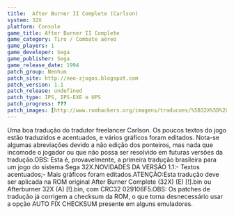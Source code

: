 ```yaml
---
title:  After Burner II Complete (Carlson)
system: 32X
platform: Console
game_title: After Burner II Complete
game_category: Tiro / Combate aéreo
game_players: 1
game_developer: Sega
game_publisher: Sega
game_release_date: 1994
patch_group: Nenhum
patch_site: http://neo-zjogos.blogspot.com
patch_version: 1.1
patch_release: undefined
patch_type: IPS, IPS-EXE e UPS
patch_progress: ???
patch_images: [http://www.romhackers.org/imagens/traducoes/%5B32X%5D%20After%20Burner%20II%20Complete%20-%20Carlson%20-%201.png,http://www.romhackers.org/imagens/traducoes/%5B32X%5D%20After%20Burner%20II%20Complete%20-%20Carlson%20-%202.png,http://www.romhackers.org/imagens/traducoes/%5B32X%5D%20After%20Burner%20II%20Complete%20-%20Carlson%20-%203.png]
---
```

Uma boa tradução do tradutor freelancer Carlson. Os poucos textos do jogo estão traduzidos e acentuados, e vários gráficos foram editados. Nota-se algumas abreviações devido a não edição dos ponteiros, mas nada que incomode o jogador ou que não possa ser resolvido em futuras versões da tradução.OBS: Esta é, provavelmente, a primeira tradução brasileira para um jogo do sistema Sega 32X.NOVIDADES DA VERSÃO 1.1:- Textos acentuados;- Mais gráficos foram editados.ATENÇÃO:Esta tradução deve ser aplicada na ROM original After Burner Complete (32X) (E) [!].bin ou Afterburner 32X (A) [!].bin, com CRC32 029106F5.OBS: Os patches de tradução já corrigem a checksum da ROM, o que torna desnecessário usar a opção AUTO FIX CHECKSUM presente em alguns emuladores.
